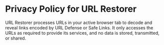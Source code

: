 # Privacy Policy for URL Restorer

URL Restorer processes URLs in your active browser tab to decode and reveal links
encoded by URL Defense or Safe Links. It only accesses the URLs as required to
provide its services, and no data is stored, transmitted, or shared.
